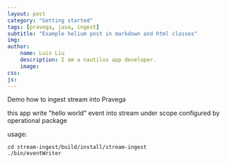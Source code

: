 ```yaml
---
layout: post
category: "Getting started"
tags: [pravega, java, ingest]
subtitle: "Example helium post in markdown and html classes"
img: 
author: 
    name: Luis Liu
    description: I am a nautilus app developer.
    image:
css: 
js: 
---
```


Demo how to ingest stream into Pravega
<!--more-->

this app write "hello world" event into stream under scope configured by operational package

usage:
```
cd stream-ingest/build/install/stream-ingest
./bin/eventWriter
```